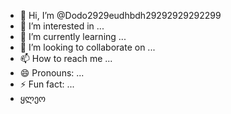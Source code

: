 - 👋 Hi, I’m @Dodo2929eudhbdh29292929292299
- 👀 I’m interested in ...
- 🌱 I’m currently learning ...
- 💞️ I’m looking to collaborate on ...
- 📫 How to reach me ...
- 😄 Pronouns: ...
- ⚡ Fun fact: ...
- ყლეო

<!---
Dodo2929eudhbdh29292929292299/Dodo2929eudhbdh29292929292299 is a ✨ special ✨ repository because its `README.md` (this file) appears on your GitHub profile.
You can click the Preview link to take a look at your changes.
--->
